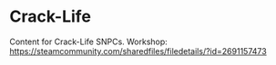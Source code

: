 # Crack-Life
Content for Crack-Life SNPCs.
Workshop: https://steamcommunity.com/sharedfiles/filedetails/?id=2691157473
